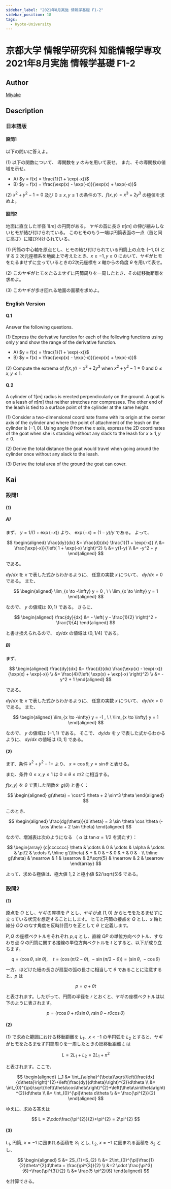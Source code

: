 ```yaml
---
sidebar_label: "2021年8月実施 情報学基礎 F1-2"
sidebar_position: 18
tags:
  - Kyoto-University
---
```

# 京都大学 情報学研究科 知能情報学専攻 2021年8月実施 情報学基礎 F1-2

## **Author**
[Miyake](https://miyake.github.io/exams/index.html)

## **Description**
### 日本語版
#### 設問1
以下の問いに答えよ。

(1) 以下の関数について、 導関数を $y$ のみを用いて表せ。 また、その導関数の値域を示せ。

 - A) $y = f(x) = \frac{1}{1 + \exp(-x)}$
 - B) $y = f(x) = \frac{\exp(x) - \exp(-x)}{\exp(x) + \exp(-x)}$

(2) $x^2 + y^2 - 1 = 0$ 及び $0 \le x,y \le 1$ の条件の下、$f(x, y) = x^3 + 2y^3$ の極値を求めよ。

#### 設問2
地面に直立した半径 $1[m]$ の円筒がある。 ヤギの首に長さ $\pi[m]$ の伸び縮みしないヒモが結び付けられている。 このヒモのもう一端は円筒表面の一点（首と同じ高さ）に結び付けられている。

(1) 円筒の中心軸を原点とし、ヒモの結び付けられている円筒上の点を $(-1,0)$ とする $2$ 次元座標系を地面上で考えたとき、$x \ge -1, y \ge 0$ において、ヤギがヒモをたるませずに立っているときの2次元座標を $x$ 軸からの角度 $\theta$ を用いて表せ。

(2) このヤギがヒモをたるませずに円筒周りを一周したとき、その総移動距離を求めよ。

(3) このヤギが歩き回れる地面の面積を求めよ。


### English Version
#### Q.1
Answer the following questions.

(1) Express the derivative function for each of the following functions using only $y$ and show the range of the derivative function.

 - A) $y = f(x) = \frac{1}{1 + \exp(-x)}$
 - B) $y = f(x) = \frac{\exp(x) - \exp(-x)}{\exp(x) + \exp(-x)}$

(2) Compute the extrema of $f(x, y) = x^3 + 2y^3$ when $x^2 + y^2 - 1 = 0$ and $0 \le x,y \le 1$.

#### Q.2
A cylinder of $1[m]$ radius is erected perpendicularly on the ground. A goat is on a leash
of $\pi[m]$ that neither stretches nor compresses. The other end of the leash is tied to a surface
point of the cylinder at the same height.

(1) Consider a two-dimensional coordinate frame with its origin at the center axis of the
cylinder and where the point of attachment of the leash on the cylinder is $(-1, 0)$.
Using angle $\theta$ from the $x$ axis, express the 2D coordinates of the goat when she is standing without any slack to the leash for $x \ge 1,y \ge 0$.

(2) Derive the total distance the goat would travel when going around the cylinder once without
any slack to the leash.

(3) Derive the total area of the ground the goat can cover.

## **Kai**
### 設問1
#### (1)
##### A) 
まず、 $y=1/(1+\exp(-x))$ より、 $\exp(-x) = (1-y)/y$ である。
よって、

$$
\begin{aligned}
\frac{dy}{dx}
&= \frac{d}{dx} \frac{1}{1 + \exp(-x)}
\\
&= \frac{\exp(-x)}{\left( 1 + \exp(-x) \right)^2}
\\
&= y(1-y)
\\
&= -y^2 + y
\end{aligned}
$$

である。

$dy/dx$ を $x$ で表した式からわかるように、
任意の実数 $x$ について、 $dy/dx \gt 0$ である。
また、

$$
\begin{aligned}
\lim_{x \to -\infty} y = 0
, \ \ 
\lim_{x \to \infty} y = 1
\end{aligned}
$$

なので、 $y$ の値域は $(0,1)$ である。
さらに、

$$
\begin{aligned}
\frac{dy}{dx}
&= - \left( y - \frac{1}{2} \right)^2 + \frac{1}{4}
\end{aligned}
$$

と書き換えられるので、 $dy/dx$ の値域は $(0,1/4]$ である。

##### B)
まず、

$$
\begin{aligned}
\frac{dy}{dx}
&= \frac{d}{dx} \frac{\exp(x) - \exp(-x)}{\exp(x) + \exp(-x)}
\\
&= \frac{4}{\left( \exp(x) + \exp(-x) \right)^2}
\\
&= -y^2 + 1
\end{aligned}
$$

である。

$dy/dx$ を $x$ で表した式からわかるように、
任意の実数 $x$ について、 $dy/dx \gt 0$ である。
また、

$$
\begin{aligned}
\lim_{x \to -\infty} y = -1
, \ \ 
\lim_{x \to \infty} y = 1
\end{aligned}
$$

なので、 $y$ の値域は $(-1,1)$ である。
そこで、 $dy/dx$ を $y$ で表した式からわかるように、
$dy/dx$ の値域は $(0,1]$ である。

#### (2)
まず、条件 $x^2+y^2-1=$ より、 $x = \cos \theta, y = \sin \theta$ と表せる。

また、条件 $0 \leq x, y \leq 1$ は $0 \leq \theta \leq \pi/2$ に相当する。

$f(x,y)$ を $\theta$ で表した関数を $g(\theta)$ と書く：

$$
\begin{aligned}
g(\theta) = \cos^3 \theta + 2 \sin^3 \theta
\end{aligned}
$$

このとき、

$$
\begin{aligned}
\frac{dg(\theta)}{d \theta} = 3 \sin \theta \cos \theta (- \cos \theta + 2 \sin \theta)
\end{aligned}
$$

なので、増減表は次のようになる
（ $\alpha$ は $\tan \alpha = 1/2$ を満たす）：

$$
\begin{array}
{c|ccccccc}
\theta     & \cdots & 0 & \cdots & \alpha & \cdots & \pi/2 & \cdots \\ \hline
g'(\theta) & + & 0 & – & 0 & + & 0 & - \\ \hline
g(\theta)  & \nearrow & 1 & \searrow & 2/\sqrt{5} & \nearrow & 2 & \searrow
\end{array}
$$

よって、求める極値は、極大値 $1,2$ と極小値 $2/\sqrt{5}$ である。

### 設問2
#### (1)
原点を $O$ とし、ヤギの座標を $P$ とし、ヤギが点 $(1,0)$ からヒモをたるませずに立っている状況を想定することにします。
ヒモと円筒の接点を $Q$ とし、$x$ 軸と線分 $OQ$ のなす角度を反時計回りを正として $\theta$ と定義します。

$P, Q$ の座標ベクトルをそれぞれ $p, q$ とし、直線 $QP$ の単位方向ベクトル、すなわち点 $Q$ の円筒に関する接線の単位方向ベクトルを $t$ とすると、以下が成り立ちます。

$$
q = (\cos\theta,~\sin\theta),\quad t = (\cos(\pi/2-\theta),~-\sin(\pi/2-\theta))=(\sin\theta,~-\cos\theta)
$$

一方、ほどけた紐の長さが扇型の弧の長さに相当して $\theta$ であることに注意すると、$p$ は

$$
p = q + \theta t
$$

と表されます。したがって、円筒の半径を $r$ とおくと、ヤギの座標ベクトルは以下のように表されます。

$$
p = (r\cos\theta+r\theta\sin\theta,~r\sin\theta-r\theta\cos\theta)
$$

#### (2)
(1) で求めた範囲における移動距離を $L_1$、$x < -1$ の半円弧を $L_2$ とすると、ヤギがヒモをたるませず円筒周りを一周したときの総移動距離 $L$ は

$$
L = 2L_{1}+L_{2} = 2L_{1}+\pi^{2}
$$

と表されます。ここで、

$$
\begin{aligned}
L_1 &= \int_{\alpha}^{\beta}\sqrt{\left(\frac{dx}{d\theta}\right)^{2}+\left(\frac{dy}{d\theta}\right)^{2}}d\theta \\
&= \int_{0}^{\pi}\sqrt{\left(\theta\cos\theta\right)^{2}+\left(\theta\sin\theta\right)^{2}}d\theta \\
&= \int_{0}^{\pi}\theta d\theta \\
&= \frac{\pi^{2}}{2}
\end{aligned}
$$

ゆえに、求める答えは

$$
L = 2\cdot\frac{\pi^{2}}{2}+\pi^{2} = 2\pi^{2}
$$

#### (3)
$L_1$, 円筒, $x = -1$ に囲まれる面積を $S_1$ とし, $L_2$, $x = -1$ に囲まれる面積を $S_2$ とし、

$$
\begin{aligned}
S &= 2S_{1}+S_{2} \\
&= 2\int_{0}^{\pi}\frac{1}{2}\theta^{2}d\theta + \frac{\pi^{3}}{2} \\
&=2 \cdot \frac{\pi^3}{6}+\frac{\pi^{3}}{2} \\
&= \frac{5 \pi^2}{6}
\end{aligned}
$$

を計算できる。
